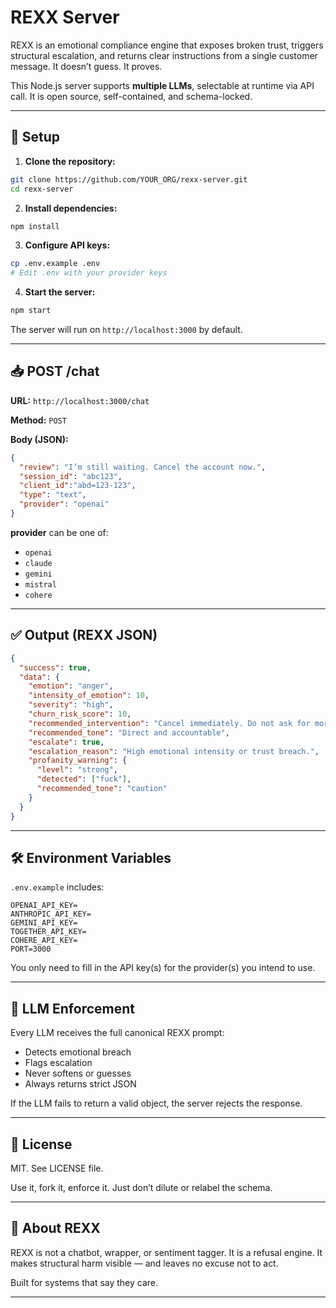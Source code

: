 # REXX Server

REXX is an emotional compliance engine that exposes broken trust, triggers structural escalation, and returns clear instructions from a single customer message. It doesn’t guess. It proves.

This Node.js server supports **multiple LLMs**, selectable at runtime via API call. It is open source, self-contained, and schema-locked.

---

## 🔧 Setup

1. **Clone the repository:**
```bash
git clone https://github.com/YOUR_ORG/rexx-server.git
cd rexx-server
```

2. **Install dependencies:**
```bash
npm install
```

3. **Configure API keys:**
```bash
cp .env.example .env
# Edit .env with your provider keys
```

4. **Start the server:**
```bash
npm start
```

The server will run on `http://localhost:3000` by default.

---

## 📥 POST /chat

**URL:** `http://localhost:3000/chat`

**Method:** `POST`

**Body (JSON):**
```json
{
  "review": "I’m still waiting. Cancel the account now.",
  "session_id": "abc123",
  "client_id":"abd=123-123",
  "type": "text",
  "provider": "openai"
}
```

**provider** can be one of:
- `openai`
- `claude`
- `gemini`
- `mistral`
- `cohere`

---

## ✅ Output (REXX JSON)

```json
{
  "success": true,
  "data": {
    "emotion": "anger",
    "intensity_of_emotion": 10,
    "severity": "high",
    "churn_risk_score": 10,
    "recommended_intervention": "Cancel immediately. Do not ask for more information.",
    "recommended_tone": "Direct and accountable",
    "escalate": true,
    "escalation_reason": "High emotional intensity or trust breach.",
    "profanity_warning": {
      "level": "strong",
      "detected": ["fuck"],
      "recommended_tone": "caution"
    }
  }
}
```

---

## 🛠 Environment Variables

`.env.example` includes:
```env
OPENAI_API_KEY=
ANTHROPIC_API_KEY=
GEMINI_API_KEY=
TOGETHER_API_KEY=
COHERE_API_KEY=
PORT=3000
```
You only need to fill in the API key(s) for the provider(s) you intend to use.

---

## 🧱 LLM Enforcement

Every LLM receives the full canonical REXX prompt:
- Detects emotional breach
- Flags escalation
- Never softens or guesses
- Always returns strict JSON

If the LLM fails to return a valid object, the server rejects the response.

---

## 📜 License

MIT. See LICENSE file.

Use it, fork it, enforce it. Just don’t dilute or relabel the schema.

---

## 🧠 About REXX

REXX is not a chatbot, wrapper, or sentiment tagger. It is a refusal engine.
It makes structural harm visible — and leaves no excuse not to act.

Built for systems that say they care.

---
